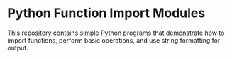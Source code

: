 # Python Function Import Modules

This repository contains simple Python programs that demonstrate how to import functions, perform basic operations, and use string formatting for output.